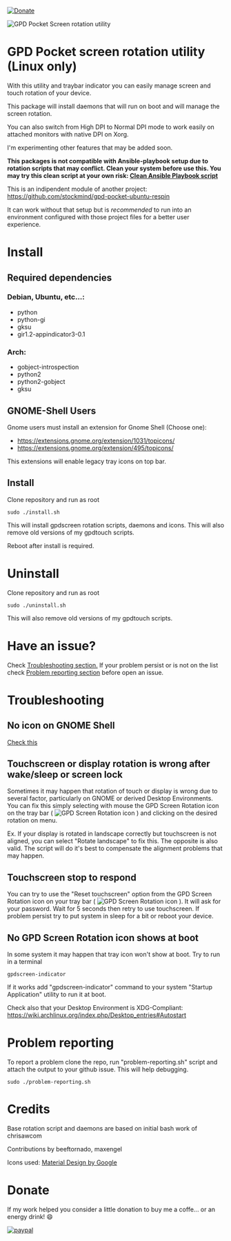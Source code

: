 [![Donate](https://img.shields.io/badge/Donate-PayPal-green.svg)](https://www.paypal.com/cgi-bin/webscr?cmd=_s-xclick&hosted_button_id=YYGKKE6FDX2KY)

![GPD Pocket Screen rotation utility](https://github.com/stockmind/gpd-pocket-screen-indicator/raw/master/screenshot.png)

# GPD Pocket screen rotation utility (Linux only)

With this utility and traybar indicator you can easily manage screen and touch rotation of your device.

This package will install daemons that will run on boot and will manage the screen rotation.

You can also switch from High DPI to Normal DPI mode to work easily on attached monitors with native DPI on Xorg.

I'm experimenting other features that may be added soon.

**This packages is not compatible with Ansible-playbook setup due to rotation scripts that may conflict. Clean your system before use this.
You may try this clean script at your own risk: [Clean Ansible Playbook script](https://github.com/stockmind/gpd-pocket-ubuntu-respin/blob/master/clean-ansible.sh)**

This is an indipendent module of another project: https://github.com/stockmind/gpd-pocket-ubuntu-respin

It can work without that setup but is *recommended* to run into an environment configured with those project files for a better user experience.

# Install

## Required dependencies

### Debian, Ubuntu, etc...:

 - python
 - python-gi
 - gksu
 - gir1.2-appindicator3-0.1

### Arch:

- gobject-introspection
- python2
- python2-gobject
- gksu

## GNOME-Shell Users

Gnome users must install an extension for Gnome Shell (Choose one):

- https://extensions.gnome.org/extension/1031/topicons/
- https://extensions.gnome.org/extension/495/topicons/

This extensions will enable legacy tray icons on top bar.

## Install

Clone repository and run as root

    sudo ./install.sh

This will install gpdscreen rotation scripts, daemons and icons.
This will also remove old versions of my gpdtouch scripts.

Reboot after install is required.

# Uninstall

Clone repository and run as root

    sudo ./uninstall.sh

This will also remove old versions of my gpdtouch scripts. 

# Have an issue?

Check [Troubleshooting section.](#troubleshooting)
If your problem persist or is not on the list check [Problem reporting section](#problem-reporting) before open an issue.

# Troubleshooting

## No icon on GNOME Shell

[Check this](#gnome-shell-users)

## Touchscreen or display rotation is wrong after wake/sleep or screen lock

Sometimes it may happen that rotation of touch or display is wrong due to several factor, particularly on GNOME or derived Desktop Environments. You can fix this simply selecting with mouse the GPD Screen Rotation icon on the tray bar ( ![GPD Screen Rotation icon](https://github.com/stockmind/gpd-pocket-screen-indicator/raw/b26ef297ab46e1cb0c6534ff66571d60e10b25ad/icons/screen-rotation-button-black.png) ) and clicking on the desired rotation on menu.

Ex.
If your display is rotated in landscape correctly but touchscreen is not aligned, you can select "Rotate landscape" to fix this. The opposite is also valid.
The script will do it's best to compensate the alignment problems that may happen.

## Touchscreen stop to respond

You can try to use the "Reset touchscreen" option from the GPD Screen Rotation icon on your tray bar ( ![GPD Screen Rotation icon](https://github.com/stockmind/gpd-pocket-screen-indicator/raw/b26ef297ab46e1cb0c6534ff66571d60e10b25ad/icons/screen-rotation-button-black.png) ). It will ask for your password. Wait for 5 seconds then retry to use touchscreen. If problem persist try to put system in sleep for a bit or reboot your device.

## No GPD Screen Rotation icon shows at boot

In some system it may happen that tray icon won't show at boot. Try to run in a terminal

    gpdscreen-indicator
    
If it works add "gpdscreen-indicator" command to your system "Startup Application" utility to run it at boot.

Check also that your Desktop Environment is XDG-Compliant: https://wiki.archlinux.org/index.php/Desktop_entries#Autostart

# Problem reporting

To report a problem clone the repo, run "problem-reporting.sh" script and attach the output to your github issue. This will help debugging.

```
sudo ./problem-reporting.sh
```

# Credits

Base rotation script and daemons are based on initial bash work of chrisawcom 

Contributions by beeftornado, maxengel

Icons used: [Material Design by Google](https://www.flaticon.com/authors/google)

# Donate

If my work helped you consider a little donation to buy me a coffe... or an energy drink! :smile:

[![paypal](https://www.paypalobjects.com/en_US/i/btn/btn_donateCC_LG.gif)](https://www.paypal.com/cgi-bin/webscr?cmd=_s-xclick&hosted_button_id=YYGKKE6FDX2KY)
